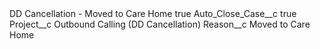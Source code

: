 <?xml version="1.0" encoding="UTF-8"?>
<CustomMetadata xmlns="http://soap.sforce.com/2006/04/metadata" xmlns:xsi="http://www.w3.org/2001/XMLSchema-instance" xmlns:xsd="http://www.w3.org/2001/XMLSchema">
    <label>DD Cancellation - Moved to Care Home</label>
    <protected>true</protected>
    <values>
        <field>Auto_Close_Case__c</field>
        <value xsi:type="xsd:boolean">true</value>
    </values>
    <values>
        <field>Project__c</field>
        <value xsi:type="xsd:string">Outbound Calling (DD Cancellation)</value>
    </values>
    <values>
        <field>Reason__c</field>
        <value xsi:type="xsd:string">Moved to Care Home</value>
    </values>
</CustomMetadata>
